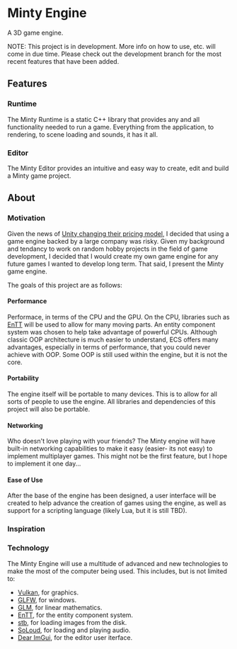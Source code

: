 # Minty Engine
A 3D game engine.

NOTE: This project is in development. More info on how to use, etc. will come in due time. Please check out the development branch for the most recent features that have been added.

## Features

### Runtime

The Minty Runtime is a static C++ library that provides any and all functionality needed to run a game. Everything from the application, to rendering, to scene loading and sounds, it has it all.

### Editor

The Minty Editor provides an intuitive and easy way to create, edit and build a Minty game project.

## About

### Motivation
Given the news of [Unity changing their pricing model](https://www.theverge.com/2023/9/12/23870547/unit-price-change-game-development), I decided that using a game engine backed by a large company was risky. Given my background and tendancy to work on random hobby projects in the field of game development, I decided that I would create my own game engine for any future games I wanted to develop long term. That said, I present the Minty game engine.

The goals of this project are as follows:

#### Performance
Performace, in terms of the CPU and the GPU. On the CPU, libraries such as [EnTT](https://github.com/skypjack/entt) will be used to allow for many moving parts. An entity component system was chosen to help take advantage of powerful CPUs. Although classic OOP architecture is much easier to understand, ECS offers many advantages, especially in terms of performance, that you could never achieve with OOP. Some OOP is still used within the engine, but it is not the core.

#### Portability
The engine itself will be portable to many devices. This is to allow for all sorts of people to use the engine. All libraries and dependencies of this project will also be portable.

#### Networking
Who doesn't love playing with your friends? The Minty engine will have built-in networking capabilities to make it easy (easier- its not easy) to implement multiplayer games. This might not be the first feature, but I hope to implement it one day...

#### Ease of Use
After the base of the engine has been designed, a user interface will be created to help advance the creation of games using the engine, as well as support for a scripting language (likely Lua, but it is still TBD).

### Inspiration


### Technology
The Minty Engine will use a multitude of advanced and new technologies to make the most of the computer being used. This includes, but is not limited to:

* [Vulkan](https://www.vulkan.org), for graphics.
* [GLFW](https://www.glfw.org), for windows.
* [GLM](https://github.com/g-truc/glm), for linear mathematics.
* [EnTT](https://github.com/skypjack/entt), for the entity component system.
* [stb](https://github.com/nothings/stb), for loading images from the disk.
* [SoLoud](https://github.com/jarikomppa/soloud), for loading and playing audio.
* [Dear ImGui](https://github.com/ocornut/imgui), for the editor user iterface.
